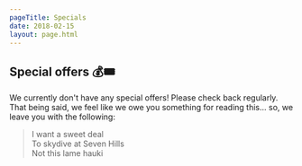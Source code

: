 ```yaml
---
pageTitle: Specials
date: 2018-02-15
layout: page.html
---
```


## Special offers 💰🎟

We currently don't have any special offers! Please check back regularly. That being said, we feel like we owe you something for reading this... so, we leave you with the following:

> I want a sweet deal<br>
> To skydive at Seven Hills<br>
> Not this lame hauki